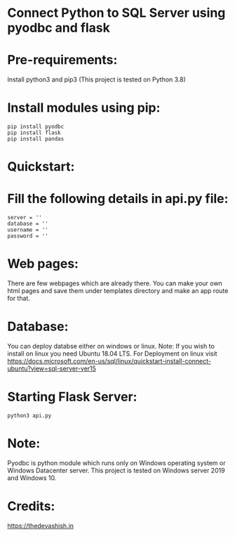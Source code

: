 # Connect Python to SQL Server using pyodbc and flask

# Pre-requirements:
Install python3 and pip3
(This project is tested on Python 3.8)

# Install modules using pip:
	pip install pyodbc
	pip install flask
	pip install pandas

# Quickstart:
# Fill the following details in api.py file: 
	server = '' 
	database = '' 
	username = '' 
	password = ''
	
# Web pages:
There are few webpages which are already there. You can make your own html pages and save them under templates directory and make an app route for that.

# Database:
You can deploy databse either on windows or linux.
Note: If you wish to install on linux you need Ubuntu 18.04 LTS.
For Deployment on linux visit https://docs.microsoft.com/en-us/sql/linux/quickstart-install-connect-ubuntu?view=sql-server-ver15

# Starting Flask Server:
	python3 api.py
	
# Note:
Pyodbc is python module which runs only on Windows operating system or Windows Datacenter server.
This project is tested on Windows server 2019 and Windows 10.

# Credits:
https://thedevashish.in
